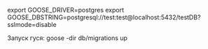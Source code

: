 export GOOSE_DRIVER=postgres
export GOOSE_DBSTRING=postgresql://test:test@localhost:5432/testDB?sslmode=disable


Запуск гуся:
goose -dir db/migrations up